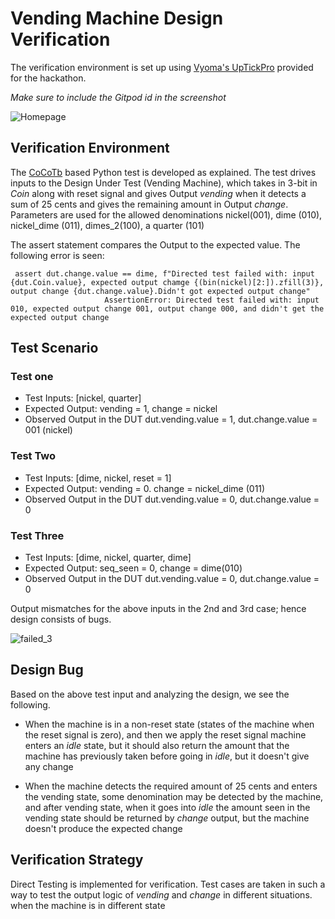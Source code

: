 # Vending Machine Design Verification

The verification environment is set up using [Vyoma's UpTickPro](https://vyomasystems.com) provided for the hackathon.

*Make sure to include the Gitpod id in the screenshot*

![Homepage](https://user-images.githubusercontent.com/84724429/181875766-d7eb2fb8-7533-4c73-8611-de5b3f0a7e28.jpg)


## Verification Environment

The [CoCoTb](https://www.cocotb.org/) based Python test is developed as explained. The test drives inputs to the Design Under Test (Vending Machine), which takes in 3-bit in *Coin* along with reset signal and gives Output *vending* when it detects a sum of 25 cents and gives the remaining amount in Output *change*. Parameters are used for the allowed denominations nickel(001), dime (010), nickel_dime (011), dimes_2(100), a quarter (101)

The assert statement compares the Output to the expected value.
The following error is seen:
```
 assert dut.change.value == dime, f"Directed test failed with: input {dut.Coin.value}, expected output chamge {(bin(nickel)[2:]).zfill(3)}, output change {dut.change.value}.Didn't got expected output change"
                     AssertionError: Directed test failed with: input 010, expected output change 001, output change 000, and didn't get the expected output change
```
## Test Scenario 
### Test one
- Test Inputs: [nickel, quarter]
- Expected Output: vending = 1, change = nickel
- Observed Output in the DUT dut.vending.value = 1, dut.change.value = 001 (nickel)

### Test Two
- Test Inputs: [dime, nickel, reset = 1]
- Expected Output: vending = 0. change = nickel_dime (011)
- Observed Output in the DUT dut.vending.value = 0, dut.change.value = 0

### Test Three
- Test Inputs: [dime, nickel, quarter, dime]
- Expected Output: seq_seen = 0, change = dime(010)
- Observed Output in the DUT dut.vending.value = 0, dut.change.value = 0

Output mismatches for the above inputs in the 2nd and 3rd case; hence design consists of bugs.

![failed_3](https://user-images.githubusercontent.com/84724429/181875806-fb9e1f29-5860-4719-b8e3-ff0fd21113b6.jpg)


## Design Bug
Based on the above test input and analyzing the design, we see the following.

- When the machine is in a non-reset state (states of the machine when the reset signal is zero), and then we apply the reset signal machine enters an *idle* state, but it should also return the amount  that the machine has previously taken before going in *idle*, but it doesn't give any change 

- When the machine detects the required amount of 25 cents and enters the vending state, some denomination may be detected by the machine, and after vending state, when it goes into *idle* the amount seen in the vending state should be returned by *change* output, but the machine doesn't produce the expected change 
## Verification Strategy
Direct Testing is implemented for verification. Test cases are taken in such a way to test the output logic of *vending* and *change* in different situations. when the machine is in different state
